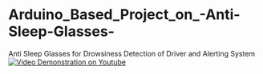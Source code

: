 # Arduino_Based_Project_on_-Anti-Sleep-Glasses-
Anti Sleep Glasses for Drowsiness Detection of Driver and Alerting System
[![Video Demonstration on Youtube](https://img.youtube.com/vi/NqXIgZR_AQM/0.jpg)](https://www.youtube.com/watch?v=NqXIgZR_AQM)
